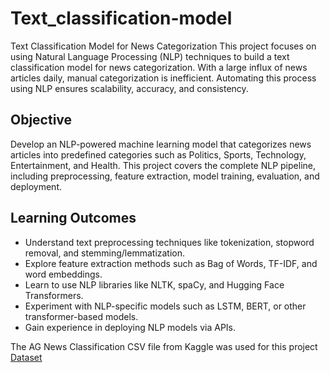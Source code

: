 # Text_classification-model
Text Classification Model for News Categorization
This project focuses on using Natural Language Processing (NLP) techniques to build a text classification model for news categorization. With a large influx of news articles daily, manual categorization is inefficient. Automating this process using NLP ensures scalability, accuracy, and consistency.

## Objective
Develop an NLP-powered machine learning model that categorizes news articles into predefined categories such as Politics, Sports, Technology, Entertainment, and Health. This project covers the complete NLP pipeline, including preprocessing, feature extraction, model training, evaluation, and deployment.

## Learning Outcomes
- Understand text preprocessing techniques like tokenization, stopword removal, and stemming/lemmatization.
- Explore feature extraction methods such as Bag of Words, TF-IDF, and word embeddings.
- Learn to use NLP libraries like NLTK, spaCy, and Hugging Face Transformers.
- Experiment with NLP-specific models such as LSTM, BERT, or other transformer-based models.
- Gain experience in deploying NLP models via APIs.

The AG News Classification CSV file from Kaggle was used for this project [Dataset](https://www.kaggle.com/code/haggaghaggag/ag-news-classification-dataset)
